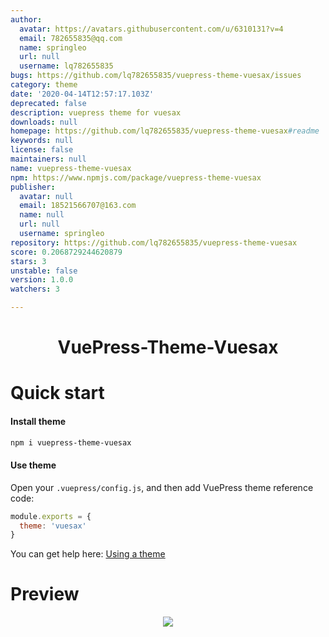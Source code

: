 ```yaml
---
author:
  avatar: https://avatars.githubusercontent.com/u/6310131?v=4
  email: 782655835@qq.com
  name: springleo
  url: null
  username: lq782655835
bugs: https://github.com/lq782655835/vuepress-theme-vuesax/issues
category: theme
date: '2020-04-14T12:57:17.103Z'
deprecated: false
description: vuepress theme for vuesax
downloads: null
homepage: https://github.com/lq782655835/vuepress-theme-vuesax#readme
keywords: null
license: false
maintainers: null
name: vuepress-theme-vuesax
npm: https://www.npmjs.com/package/vuepress-theme-vuesax
publisher:
  avatar: null
  email: 18521566707@163.com
  name: null
  url: null
  username: springleo
repository: https://github.com/lq782655835/vuepress-theme-vuesax
score: 0.2068729244620879
stars: 3
unstable: false
version: 1.0.0
watchers: 3

---
```



<h1 align="center">VuePress-Theme-Vuesax</h1>

# Quick start

#### Install theme

```sh
npm i vuepress-theme-vuesax
```

#### Use theme

Open your `.vuepress/config.js`, and then add VuePress theme reference code:
```js
module.exports = {
  theme: 'vuesax'
}
```
You can get help here: [Using a theme](https://vuepress.vuejs.org/theme/using-a-theme.html#theme-shorthand)

# Preview

<p align="center"><img src="https://user-images.githubusercontent.com/6310131/79226928-c513fa80-7e91-11ea-82c6-503920266ea9.png"/></p>